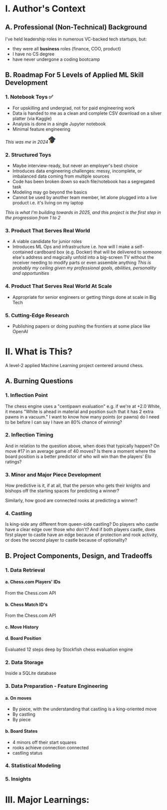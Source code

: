 # I. Author's Context
## A. Professional (Non-Technical) Background
I've held leadership roles in numerous VC-backed tech startups, but:
  - they were all __business__ roles (finance, COO, product)
  - I have no CS degree
  - have never undergone a coding bootcamp

## B. Roadmap For 5 Levels of Applied ML Skill Development
### 1. Notebook Toys :white_check_mark:
- For upskilling and undergrad, not for paid engineering work
- Data is handed to me as a clean and complete CSV download on a silver platter (via Kaggle)
- Analysis is done in a single Jupyter notebook
- Minimal feature engineering

_This was me in 2024_<img src="readme_media/graduation_cap.svg" width="24" alt="Graduated" />

### 2. Structured Toys
- Maybe interview-ready, but never an employer's best choice
- Introduces data engineering challenges: messy, incomplete, or imbalanced data coming from multiple sources
- Code has been broken down so each file/notebook has a segregated task
- Modeling may go beyond the basics
- Cannot be used by another team member, let alone plugged into a live product i.e. it's living on my laptop

_This is what I'm building towards in 2025, and this project is the first step in the progression from 1 to 2_

### 3. Product That Serves Real World
- A viable candidate for junior roles
- Introduces ML Ops and infrastructure i.e. how will I make a self-contained cardboard box (e.g. Docker) that will be delivered to someone else's address and magically unfold into a big-screen TV without the receiver needing to modify parts or even assemble anything
_This is probably my ceiling given my professional goals, abilities, personality and opportunities_

### 4. Product That Serves Real World At Scale
- Appropriate for senior engineers or getting things done at scale in Big Tech

### 5. Cutting-Edge Research
- Publishing papers or doing pushing the frontiers at some place like OpenAI

# II. What is This?
A level-2 applied Machine Learning project centered around chess.

## A. Burning Questions
### 1. Inflection Point
The chess engine uses a "centipawn evaluation" e.g. if we're at +2.0 White, it means "White is ahead in material and position such that it has 2 extra pawns in a vacuum." I want to know how many points (or pawns) do I need to be before I can say I have an 80% chance of winning?

### 2. Inflection Timing
And in relation to the question above, when does that typically happen? On move #17 in an average game of 40 moves? Is there a moment where the board position is a better predictor of who will win than the players' Elo ratings?

### 3. Minor and Major Piece Development
How predictive is it, if at all, that the person who gets their knights and bishops off the starting spaces for predicting a winner?

Similarly, how good are connected rooks at predicting a winner?

### 4. Castling
Is king-side any different from queen-side castling? Do players who castle have a clear edge over those who don't? And if both players castle, does first player to castle have an edge because of protection and rook activity, or does the second player to castle because of optionality?




## B. Project Components, Design, and Tradeoffs
### 1. Data Retrieval
#### a. Chess.com Players' IDs
From the Chess.com API

#### b. Chess Match ID's
From the Chess.com API

#### c. Move History

#### d. Board Position
Evaluated 12 steps deep by Stockfish chess evaluation engine



### 2. Data Storage
Inside a SQLite database

### 3. Data Preparation - Feature Engineering
#### a. On moves
- By piece, with the understanding that castling is a king-oriented move
- By castling
- By piece
#### b. Board States
- 4 minors off their start squares
- rooks achieve connection connected
- castling status

### 4. Statistical Modeling

### 5. Insights


# III. Major Learnings:

